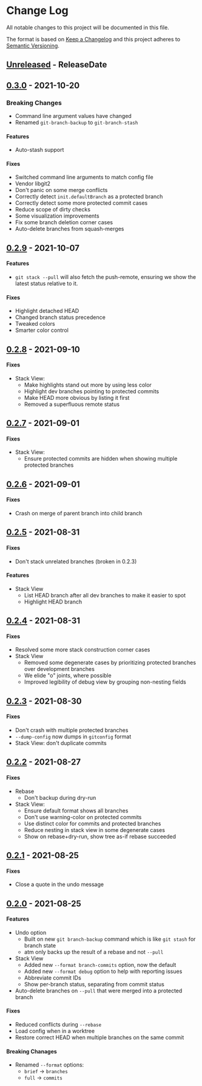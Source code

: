 # Change Log
All notable changes to this project will be documented in this file.

The format is based on [Keep a Changelog](http://keepachangelog.com/)
and this project adheres to [Semantic Versioning](http://semver.org/).

<!-- next-header -->
## [Unreleased] - ReleaseDate

## [0.3.0] - 2021-10-20

### Breaking Changes

- Command line argument values have changed
- Renamed `git-branch-backup` to `git-branch-stash`

#### Features

- Auto-stash support

#### Fixes

- Switched command line arguments to match config file
- Vendor libgit2
- Don't panic on some merge conflicts
- Correctly detect `init.defaultBranch` as a protected branch
- Correctly detect some more protected commit cases
- Reduce scope of dirty checks
- Some visualization improvements
- Fix some branch deletion corner cases
- Auto-delete branches from squash-merges

## [0.2.9] - 2021-10-07

#### Features

- `git stack --pull` will also fetch the push-remote, ensuring we show the latest status relative to it.

#### Fixes

- Highlight detached HEAD
- Changed branch status precedence
- Tweaked colors
- Smarter color control

## [0.2.8] - 2021-09-10

#### Fixes

- Stack View:
  - Make highlights stand out more by using less color
  - Highlight dev branches pointing to protected commits
  - Make HEAD more obvious by listing it first
  - Removed a superfluous remote status

## [0.2.7] - 2021-09-01

#### Fixes

- Stack View:
  - Ensure protected commits are hidden when showing multiple protected branches

## [0.2.6] - 2021-09-01

#### Fixes

- Crash on merge of parent branch into child branch

## [0.2.5] - 2021-08-31

#### Fixes

- Don't stack unrelated branches (broken in 0.2.3)

#### Features

- Stack View
  - List HEAD branch after all dev branches to make it easier to spot
  - Highlight HEAD branch

## [0.2.4] - 2021-08-31

#### Fixes

- Resolved some more stack construction corner cases
- Stack View
  - Removed some degenerate cases by prioritizing protected branches over development branches
  - We elide "o" joints, where possible
  - Improved legibility of debug view by grouping non-nesting fields

## [0.2.3] - 2021-08-30

#### Fixes

- Don't crash with multiple protected branches
- `--dump-config` now dumps in `gitconfig` format
- Stack View: don't duplicate commits

## [0.2.2] - 2021-08-27

#### Fixes

- Rebase
  - Don't backup during dry-run
- Stack View:
  - Ensure default format shows all branches
  - Don't use warning-color on protected commits
  - Use distinct color for commits and protected branches
  - Reduce nesting in stack view in some degenerate cases
  - Show on rebase+dry-run, show tree as-if rebase succeeded

## [0.2.1] - 2021-08-25

#### Fixes

- Close a quote in the undo message

## [0.2.0] - 2021-08-25

#### Features

- Undo option
  - Built on new `git branch-backup` command which is like `git stash` for branch state
  - atm only backs up the result of a rebase and not `--pull`
- Stack View
  - Added new `--format branch-commits` option, now the default
  - Added new `--format debug` option to help with reporting issues
  - Abbreviate commit IDs
  - Show per-branch status, separating from commit status
- Auto-delete branches on `--pull` that were merged into a protected branch

#### Fixes

- Reduced conflicts during `--rebase`
- Load config when in a worktree
- Restore correct HEAD when multiple branches on the same commit

#### Breaking Chanages

- Renamed `--format` options:
  - `brief` -> `branches`
  - `full` -> `commits`

<!-- next-url -->
[Unreleased]: https://github.com/epage/git-stack/compare/v0.3.0...HEAD
[0.3.0]: https://github.com/epage/git-stack/compare/v0.2.10...v0.3.0
[0.2.10]: https://github.com/epage/git-stack/compare/v0.2.9...v0.2.10
[0.2.9]: https://github.com/epage/git-stack/compare/v0.2.8...v0.2.9
[0.2.8]: https://github.com/epage/git-stack/compare/v0.2.7...v0.2.8
[0.2.7]: https://github.com/epage/git-stack/compare/v0.2.6...v0.2.7
[0.2.6]: https://github.com/epage/git-stack/compare/v0.2.5...v0.2.6
[0.2.5]: https://github.com/epage/git-stack/compare/v0.2.4...v0.2.5
[0.2.4]: https://github.com/epage/git-stack/compare/v0.2.3...v0.2.4
[0.2.3]: https://github.com/epage/git-stack/compare/v0.2.2...v0.2.3
[0.2.2]: https://github.com/epage/git-stack/compare/v0.2.1...v0.2.2
[0.2.1]: https://github.com/epage/git-stack/compare/v0.2.0...v0.2.1
[0.2.0]: https://github.com/epage/git-stack/compare/v0.1.0...v0.2.0
[v0.1.0]: https://github.com/epage/git-stack/compare/3137a1293f...v0.1.0
